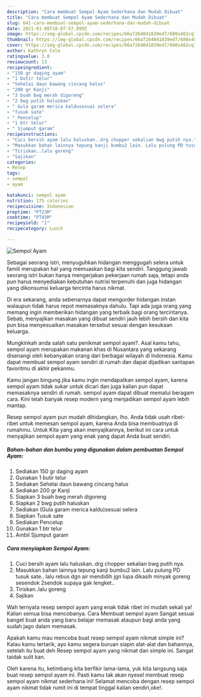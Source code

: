 ```yaml
---
description: "Cara membuat Sempol Ayam Sederhana dan Mudah Dibuat"
title: "Cara membuat Sempol Ayam Sederhana dan Mudah Dibuat"
slug: 641-cara-membuat-sempol-ayam-sederhana-dan-mudah-dibuat
date: 2021-01-08T10:07:57.899Z
image: https://img-global.cpcdn.com/recipes/66a7264841839ed7/680x482cq70/sempol-ayam-foto-resep-utama.jpg
thumbnail: https://img-global.cpcdn.com/recipes/66a7264841839ed7/680x482cq70/sempol-ayam-foto-resep-utama.jpg
cover: https://img-global.cpcdn.com/recipes/66a7264841839ed7/680x482cq70/sempol-ayam-foto-resep-utama.jpg
author: Kathryn Cole
ratingvalue: 3.8
reviewcount: 13
recipeingredient:
- "150 gr daging ayam"
- "1 butir telur"
- "Sehelai daun bawang cincang halus"
- "200 gr Kanji"
- "3 buah bwg merah digoreng"
- "2 bwg putih haluskan"
- " Gula garam merica kaldusesuai selera"
- "Tusuk sate"
- " Pencelup"
- "1 btr telur"
- " Sjumput garam"
recipeinstructions:
- "Cuci bersih ayam lalu haluskan..drg chopper sekalian bwg putih nya."
- "Masukkan bahan lainnya tepung kanji bumbu2 lain. Lalu pulung PD tusuk sate.. lalu rebus dgn air mendidih jgn lupa dikasih minyak goreng sesendok 2sendok supaya gak lengket.."
- "Tiriskan..lalu goreng"
- "Sajikan"
categories:
- Resep
tags:
- sempol
- ayam

katakunci: sempol ayam 
nutrition: 175 calories
recipecuisine: Indonesian
preptime: "PT23M"
cooktime: "PT45M"
recipeyield: "1"
recipecategory: Lunch

---
```



![Sempol Ayam](https://img-global.cpcdn.com/recipes/66a7264841839ed7/680x482cq70/sempol-ayam-foto-resep-utama.jpg)

Sebagai seorang istri, menyuguhkan hidangan menggugah selera untuk famili merupakan hal yang memuaskan bagi kita sendiri. Tanggung jawab seorang istri bukan hanya mengerjakan pekerjaan rumah saja, tetapi anda pun harus menyediakan kebutuhan nutrisi terpenuhi dan juga hidangan yang dikonsumsi keluarga tercinta harus nikmat.

Di era  sekarang, anda sebenarnya dapat mengorder hidangan instan walaupun tidak harus repot memasaknya dahulu. Tapi ada juga orang yang memang ingin memberikan hidangan yang terbaik bagi orang tercintanya. Sebab, menyajikan masakan yang dibuat sendiri jauh lebih bersih dan kita pun bisa menyesuaikan masakan tersebut sesuai dengan kesukaan keluarga. 



Mungkinkah anda salah satu penikmat sempol ayam?. Asal kamu tahu, sempol ayam merupakan makanan khas di Nusantara yang sekarang disenangi oleh kebanyakan orang dari berbagai wilayah di Indonesia. Kamu dapat membuat sempol ayam sendiri di rumah dan dapat dijadikan santapan favoritmu di akhir pekanmu.

Kamu jangan bingung jika kamu ingin mendapatkan sempol ayam, karena sempol ayam tidak sukar untuk dicari dan juga kalian pun dapat memasaknya sendiri di rumah. sempol ayam dapat dibuat memalui beragam cara. Kini telah banyak resep modern yang menjadikan sempol ayam lebih mantap.

Resep sempol ayam pun mudah dihidangkan, lho. Anda tidak usah ribet-ribet untuk memesan sempol ayam, karena Anda bisa membuatnya di rumahmu. Untuk Kita yang akan menyajikannya, berikut ini cara untuk menyajikan sempol ayam yang enak yang dapat Anda buat sendiri.

<!--inarticleads1-->

##### Bahan-bahan dan bumbu yang digunakan dalam pembuatan Sempol Ayam:

1. Sediakan 150 gr daging ayam
1. Gunakan 1 butir telur
1. Sediakan Sehelai daun bawang cincang halus
1. Sediakan 200 gr Kanji
1. Siapkan 3 buah bwg merah digoreng
1. Siapkan 2 bwg putih haluskan
1. Sediakan  (Gula garam merica kaldu)sesuai selera
1. Siapkan Tusuk sate
1. Sediakan  Pencelup
1. Gunakan 1 btr telur
1. Ambil  Sjumput garam




<!--inarticleads2-->

##### Cara menyiapkan Sempol Ayam:

1. Cuci bersih ayam lalu haluskan..drg chopper sekalian bwg putih nya.
1. Masukkan bahan lainnya tepung kanji bumbu2 lain. Lalu pulung PD tusuk sate.. lalu rebus dgn air mendidih jgn lupa dikasih minyak goreng sesendok 2sendok supaya gak lengket..
1. Tiriskan..lalu goreng
1. Sajikan




Wah ternyata resep sempol ayam yang enak tidak ribet ini mudah sekali ya! Kalian semua bisa mencobanya. Cara Membuat sempol ayam Sangat sesuai banget buat anda yang baru belajar memasak ataupun bagi anda yang sudah jago dalam memasak.

Apakah kamu mau mencoba buat resep sempol ayam nikmat simple ini? Kalau kamu tertarik, ayo kamu segera buruan siapin alat-alat dan bahannya, setelah itu buat deh Resep sempol ayam yang nikmat dan simple ini. Sangat taidak sulit kan. 

Oleh karena itu, ketimbang kita berfikir lama-lama, yuk kita langsung saja buat resep sempol ayam ini. Pasti kamu tak akan nyesel membuat resep sempol ayam nikmat sederhana ini! Selamat mencoba dengan resep sempol ayam nikmat tidak rumit ini di tempat tinggal kalian sendiri,oke!.


